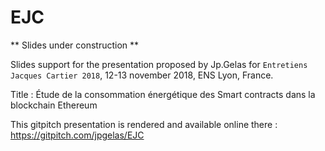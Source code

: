 # EJC

** Slides under construction **

Slides support for the presentation proposed by Jp.Gelas for `Entretiens Jacques Cartier 2018`,
12-13 november 2018, ENS Lyon, France.

Title : Étude de la consommation énergétique des Smart contracts dans la blockchain Ethereum

This gitpitch presentation is rendered and available online there : https://gitpitch.com/jpgelas/EJC 


